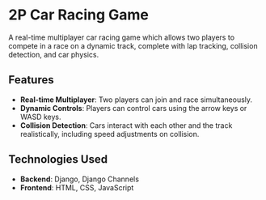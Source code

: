 # 2P Car Racing Game

A real-time multiplayer car racing game which allows two players to compete in a race on a dynamic track, complete with lap tracking, collision detection, and car physics.

## Features

- **Real-time Multiplayer**: Two players can join and race simultaneously.
- **Dynamic Controls**: Players can control cars using the arrow keys or WASD keys.
- **Collision Detection**: Cars interact with each other and the track realistically, including speed adjustments on collision.

## Technologies Used

- **Backend**: Django, Django Channels
- **Frontend**: HTML, CSS, JavaScript
